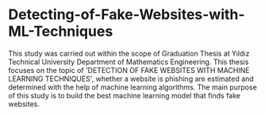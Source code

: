# Detecting-of-Fake-Websites-with-ML-Techniques

This study was carried out within the scope of Graduation Thesis at Yıldız Technical University Department of Mathematics Engineering. This thesis focuses on the topic of 'DETECTION OF FAKE WEBSITES WITH MACHINE LEARNING TECHNIQUES', whether a website is phishing are estimated and determined with the help of machine learning algorithms. The main purpose of this study is to build the best machine learning model that finds fake websites.
